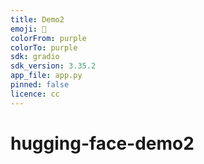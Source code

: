 ```yaml
---
title: Demo2
emoji: 🚀
colorFrom: purple
colorTo: purple
sdk: gradio
sdk_version: 3.35.2
app_file: app.py
pinned: false
licence: cc
---
```




# hugging-face-demo2